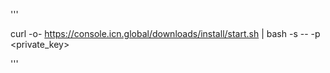 '''


curl -o- https://console.icn.global/downloads/install/start.sh | bash -s -- -p <private_key>


'''
